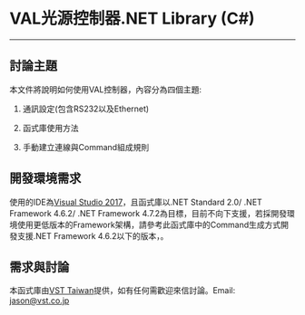 # VAL光源控制器.NET Library (C#)

* * * *

## 討論主題

本文件將說明如何使用VAL控制器，內容分為四個主題:

1. 通訊設定(包含RS232以及Ethernet)

2. 函式庫使用方法

3. 手動建立連線與Command組成規則

## 開發環境需求

使用的IDE為[Visual Studio 2017][]，且函式庫以.NET Standard 2.0/ .NET Framework 4.6.2/ .NET Framework 4.7.2為目標，目前不向下支援，若採開發環境使用更低版本的Framework架構，請參考此函式庫中的Command生成方式開發支援.NET Framework 4.6.2以下的版本，。

## 需求與討論

本函式庫由[VST Taiwan][]提供，如有任何需歡迎來信討論。Email: jason@vst.co.jp

[Visual Studio 2017]:   https://visualstudio.microsoft.com/zh-hant/vs/  "Visual Studio 2017"
[VST Taiwan]:           https://vst.co.jp/zh-hant/                      "VST Taiwan(台灣輝視科技)"